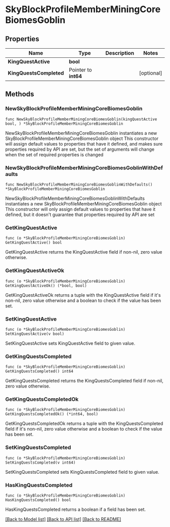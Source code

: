 # SkyBlockProfileMemberMiningCoreBiomesGoblin

## Properties

Name | Type | Description | Notes
------------ | ------------- | ------------- | -------------
**KingQuestActive** | **bool** |  | 
**KingQuestsCompleted** | Pointer to **int64** |  | [optional] 

## Methods

### NewSkyBlockProfileMemberMiningCoreBiomesGoblin

`func NewSkyBlockProfileMemberMiningCoreBiomesGoblin(kingQuestActive bool, ) *SkyBlockProfileMemberMiningCoreBiomesGoblin`

NewSkyBlockProfileMemberMiningCoreBiomesGoblin instantiates a new SkyBlockProfileMemberMiningCoreBiomesGoblin object
This constructor will assign default values to properties that have it defined,
and makes sure properties required by API are set, but the set of arguments
will change when the set of required properties is changed

### NewSkyBlockProfileMemberMiningCoreBiomesGoblinWithDefaults

`func NewSkyBlockProfileMemberMiningCoreBiomesGoblinWithDefaults() *SkyBlockProfileMemberMiningCoreBiomesGoblin`

NewSkyBlockProfileMemberMiningCoreBiomesGoblinWithDefaults instantiates a new SkyBlockProfileMemberMiningCoreBiomesGoblin object
This constructor will only assign default values to properties that have it defined,
but it doesn't guarantee that properties required by API are set

### GetKingQuestActive

`func (o *SkyBlockProfileMemberMiningCoreBiomesGoblin) GetKingQuestActive() bool`

GetKingQuestActive returns the KingQuestActive field if non-nil, zero value otherwise.

### GetKingQuestActiveOk

`func (o *SkyBlockProfileMemberMiningCoreBiomesGoblin) GetKingQuestActiveOk() (*bool, bool)`

GetKingQuestActiveOk returns a tuple with the KingQuestActive field if it's non-nil, zero value otherwise
and a boolean to check if the value has been set.

### SetKingQuestActive

`func (o *SkyBlockProfileMemberMiningCoreBiomesGoblin) SetKingQuestActive(v bool)`

SetKingQuestActive sets KingQuestActive field to given value.


### GetKingQuestsCompleted

`func (o *SkyBlockProfileMemberMiningCoreBiomesGoblin) GetKingQuestsCompleted() int64`

GetKingQuestsCompleted returns the KingQuestsCompleted field if non-nil, zero value otherwise.

### GetKingQuestsCompletedOk

`func (o *SkyBlockProfileMemberMiningCoreBiomesGoblin) GetKingQuestsCompletedOk() (*int64, bool)`

GetKingQuestsCompletedOk returns a tuple with the KingQuestsCompleted field if it's non-nil, zero value otherwise
and a boolean to check if the value has been set.

### SetKingQuestsCompleted

`func (o *SkyBlockProfileMemberMiningCoreBiomesGoblin) SetKingQuestsCompleted(v int64)`

SetKingQuestsCompleted sets KingQuestsCompleted field to given value.

### HasKingQuestsCompleted

`func (o *SkyBlockProfileMemberMiningCoreBiomesGoblin) HasKingQuestsCompleted() bool`

HasKingQuestsCompleted returns a boolean if a field has been set.


[[Back to Model list]](../README.md#documentation-for-models) [[Back to API list]](../README.md#documentation-for-api-endpoints) [[Back to README]](../README.md)


